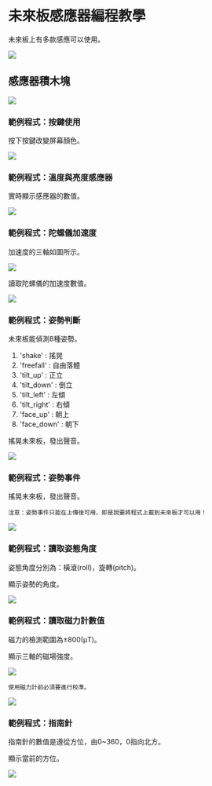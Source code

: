 # 未來板感應器編程教學

未來板上有多款感應可以使用。

![](../functional_module/PWmodules/images/kbbanner.png)

## 感應器積木塊

![](./images/sensors.png)

### 範例程式：按鍵使用

按下按鍵改變屏幕顏色。

![](./images/sensors_code1.png)

### 範例程式：溫度與亮度感應器

實時顯示感應器的數值。

![](./images/sensors_code2.png)

### 範例程式：陀螺儀加速度

加速度的三軸如圖所示。

![](./images/gyro.png)

讀取陀螺儀的加速度數值。

![](./images/sensors_code3.png)

### 範例程式：姿勢判斷

未來板能偵測8種姿勢。

1. 'shake' : 搖晃
2. 'freefall' : 自由落體
3. 'tilt_up' : 正立
4. 'tilt_down' : 倒立
5. 'tilt_left' : 左傾
6. 'tilt_right' : 右傾
7. 'face_up' : 朝上
8. 'face_down' : 朝下

搖晃未來板，發出聲音。

![](./images/sensors_code4.png)

### 範例程式：姿勢事件

搖晃未來板，發出聲音。

    注意：姿勢事件只能在上傳後可用，即是說要將程式上載到未來板才可以用！

![](./images/sensors_code5.png)

### 範例程式：讀取姿態角度

姿態角度分別為：橫滾(roll)，旋轉(pitch)。

顯示姿勢的角度。

![](./images/sensors_code6.png)

### 範例程式：讀取磁力計數值

磁力的檢測範圍為±800(μT)。

顯示三軸的磁場強度。

![](./images/sensors_code7.png)

    使用磁力計前必須要進行校準。

![](./images/calibrate.jpg)

### 範例程式：指南針

指南針的數值是遵從方位，由0~360，0指向北方。

顯示當前的方位。

![](./images/sensors_code8.png)
